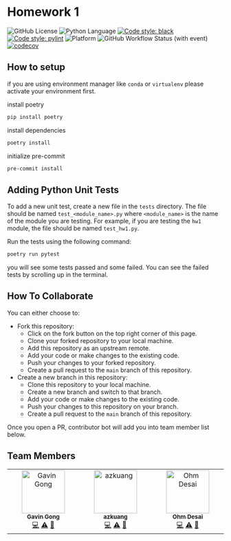 # Homework 1

![GitHub License](https://img.shields.io/github/license/ncsu-csc510-25spring/hw1)
![Python Language](https://img.shields.io/badge/Language-Python-blue)
[![Code style: black](https://img.shields.io/badge/code%20style-black-000000.svg)](https://github.com/psf/black)
[![Code style: pylint](https://img.shields.io/badge/code%20style-pylint-yellowgreen)](https://pylint.pycqa.org/)
![Platform](https://img.shields.io/badge/Platform-ArchLinux-fedcba)
![GitHub Workflow Status (with event)](https://img.shields.io/github/actions/workflow/status/ncsu-csc510-25spring/hw1/.github/workflows/poetry-pytest.yml)
[![codecov](https://codecov.io/gh/ncsu-csc510-25spring/hw1/graph/badge.svg?token=UYR1AABQ80)](https://codecov.io/gh/ncsu-csc510-25spring/hw1)


## How to setup

if you are using environment manager like `conda` or `virtualenv` please activate your environment first.

install poetry

```bash
pip install poetry
```

install dependencies

```bash
poetry install
```

initialize pre-commit

```bash
pre-commit install
```

## Adding Python Unit Tests

To add a new unit test, create a new file in the `tests` directory. The file should be named `test_<module_name>.py` where `<module_name>` is the name of the module you are testing. For example, if you are testing the `hw1` module, the file should be named `test_hw1.py`.

Run the tests using the following command:

```bash
poetry run pytest
```

you will see some tests passed and some failed. You can see the failed tests by scrolling up in the terminal.

## How To Collaborate

You can either choose to:

- Fork this repository:
  - Click on the fork button on the top right corner of this page.
  - Clone your forked repository to your local machine.
  - Add this repository as an upstream remote.
  - Add your code or make changes to the existing code.
  - Push your changes to your forked repository.
  - Create a pull request to the `main` branch of this repository.
- Create a new branch in this repository:
  - Clone this repository to your local machine.
  - Create a new branch and switch to that branch.
  - Add your code or make changes to the existing code.
  - Push your changes to this repository on your branch.
  - Create a pull request to the `main` branch of this repository.

Once you open a PR, contributor bot will add you into team member list below.

## Team Members

<!-- ALL-CONTRIBUTORS-LIST:START - Do not remove or modify this section -->
<!-- prettier-ignore-start -->
<!-- markdownlint-disable -->
<table>
  <tbody>
    <tr>
      <td align="center" valign="top" width="14.28%"><a href="https://www.gong.host"><img src="https://avatars.githubusercontent.com/u/33346934?v=4?s=100" width="100px;" alt="Gavin Gong"/><br /><sub><b>Gavin Gong</b></sub></a><br /><a href="https://github.com/csc510g12/hw1/commits?author=visualDust" title="Code">💻</a> <a href="https://github.com/csc510g12/hw1/commits?author=visualDust" title="Tests">⚠️</a> <a href="https://github.com/csc510g12/hw1/commits?author=visualDust" title="Documentation">📖</a></td>
      <td align="center" valign="top" width="14.28%"><a href="https://github.com/azkuang"><img src="https://avatars.githubusercontent.com/u/117621443?v=4?s=100" width="100px;" alt="azkuang"/><br /><sub><b>azkuang</b></sub></a><br /><a href="https://github.com/csc510g12/hw1/commits?author=azkuang" title="Code">💻</a> <a href="https://github.com/csc510g12/hw1/commits?author=azkuang" title="Tests">⚠️</a> <a href="https://github.com/csc510g12/hw1/commits?author=azkuang" title="Documentation">📖</a></td>
      <td align="center" valign="top" width="14.28%"><a href="https://github.com/odesai840"><img src="https://avatars.githubusercontent.com/u/77876944?v=4?s=100" width="100px;" alt="Ohm Desai"/><br /><sub><b>Ohm Desai</b></sub></a><br /><a href="https://github.com/csc510g12/hw1/commits?author=odesai840" title="Code">💻</a> <a href="https://github.com/csc510g12/hw1/commits?author=odesai840" title="Tests">⚠️</a> <a href="https://github.com/csc510g12/hw1/commits?author=odesai840" title="Documentation">📖</a></td>
    </tr>
  </tbody>
</table>

<!-- markdownlint-restore -->
<!-- prettier-ignore-end -->

<!-- ALL-CONTRIBUTORS-LIST:END -->

